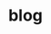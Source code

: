 ---
layout: page
permalink: /blog/
title: blog
nav: true
nav_order: 1
redirect_to: https://thatdigitalstrength.substack.com/
---